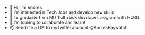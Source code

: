 - 👋 Hi, I’m Andres
- 👀 I’m interested in Tech Jobs and develop new skills
- 🌱 I a graduate from MIT Full stack developer program with MERN.
- 💞️ I’m looking to collaborate and learn!
- 📫 Send me a DM to my twitter account @AndresBaywatch

